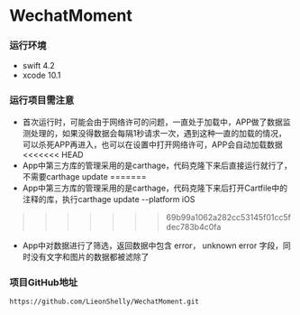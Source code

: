 # WechatMoment
### 运行环境
- swift 4.2
- xcode 10.1

### 运行项目需注意
 - 首次运行时，可能会由于网络许可的问题，一直处于加载中，APP做了数据监测处理的，如果没得数据会每隔1秒请求一次，遇到这种一直的加载的情况，可以杀死APP再进入，也可以在设置中打开网络许可，APP会自动加载数据
<<<<<<< HEAD
 - App中第三方库的管理采用的是carthage，代码克隆下来后直接运行就行了，不需要carthage update
=======
 - App中第三方库的管理采用的是carthage，代码克隆下来后打开Cartfile中的注释的库，执行carthage update --platform iOS
>>>>>>> 69b99a1062a282cc53145f01cc5fdec783b4c0fa
 - App中对数据进行了筛选，返回数据中包含 error， unknown error 字段，同时没有文字和图片的数据都被滤除了
 
### 项目GitHub地址
	https://github.com/LieonShelly/WechatMoment.git
 

